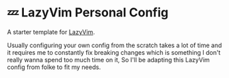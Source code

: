 # 💤 LazyVim Personal Config

A starter template for [LazyVim](https://github.com/LazyVim/LazyVim).

Usually configuring your own config from the scratch takes a lot of time and it requires me to constantly fix breaking changes which is something I don't really wanna spend too much time on it, So I'll be adapting this LazyVim config from folke to fit my needs.
